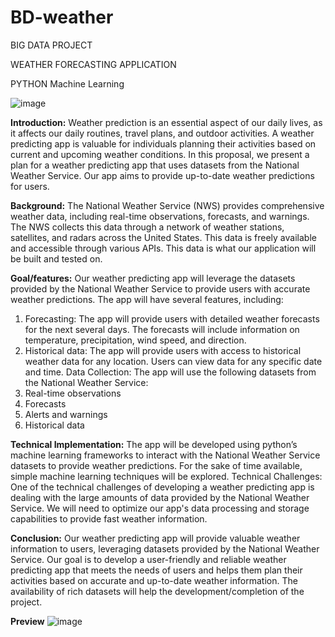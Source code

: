 # BD-weather
BIG DATA PROJECT

WEATHER FORECASTING APPLICATION

PYTHON Machine Learning

![image](https://github.com/bdrazn/BD-weather/assets/26321402/0c4bf059-78f1-4209-a05e-c9d515b03ff0)

**Introduction:**
Weather prediction is an essential aspect of our daily lives, as it affects our daily routines, travel 
plans, and outdoor activities. A weather predicting app is valuable for individuals planning their 
activities based on current and upcoming weather conditions. In this proposal, we present a plan 
for a weather predicting app that uses datasets from the National Weather Service. Our app aims 
to provide up-to-date weather predictions for users.

**Background:**
The National Weather Service (NWS) provides comprehensive weather data, including real-time 
observations, forecasts, and warnings. The NWS collects this data through a network of weather 
stations, satellites, and radars across the United States. This data is freely available and accessible 
through various APIs. This data is what our application will be built and tested on.

**Goal/features:**
Our weather predicting app will leverage the datasets provided by the National Weather Service to 
provide users with accurate weather predictions. The app will have several features, including:
1. Forecasting: The app will provide users with detailed weather forecasts for the next several 
days. The forecasts will include information on temperature, precipitation, wind speed, and 
direction.
2. Historical data: The app will provide users with access to historical weather data for any 
location. Users can view data for any specific date and time.
Data Collection:
The app will use the following datasets from the National Weather Service:
1. Real-time observations
2. Forecasts
3. Alerts and warnings
4. Historical data

**Technical Implementation:**
The app will be developed using python’s machine learning frameworks to interact with the 
National Weather Service datasets to provide weather predictions. For the sake of time available, 
simple machine learning techniques will be explored.
Technical Challenges:
One of the technical challenges of developing a weather predicting app is dealing with the large 
amounts of data provided by the National Weather Service. We will need to optimize our app's 
data processing and storage capabilities to provide fast weather information. 

**Conclusion:**
Our weather predicting app will provide valuable weather information to users, leveraging 
datasets provided by the National Weather Service. Our goal is to develop a user-friendly and 
reliable weather predicting app that meets the needs of users and helps them plan their activities 
based on accurate and up-to-date weather information. The availability of rich datasets will help 
the development/completion of the project.

**Preview**
![image](https://github.com/bdrazn/BD-weather/assets/26321402/676b6d4d-59a1-4c32-8645-b423c0978215)
